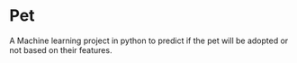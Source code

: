 # Pet
A Machine learning project in python to predict if the pet will be adopted or not based on their features.
